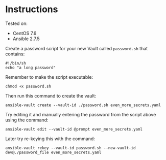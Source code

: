 # Instructions

Tested on:
- CentOS 7.6
- Ansible 2.7.5

Create a password script for your new Vault called `password.sh` that contains:

    #!/bin/sh
    echo "a long password"

Remember to make the script executable:

    chmod +x password.sh

Then run this command to create the vault:

    ansible-vault create --vault-id ./password.sh even_more_secrets.yaml

Try editing it and manually entering the password from the script above using the command:

    ansible-vault edit --vault-id @prompt even_more_secrets.yaml

Later try re-keying this with the command:

    ansible-vault rekey --vault-id password.sh --new-vault-id dev@./password_file even_more_secrets.yaml

